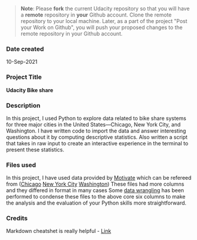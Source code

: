 >**Note**: Please **fork** the current Udacity repository so that you will have a **remote** repository in **your** Github account. Clone the remote repository to your local machine. Later, as a part of the project "Post your Work on Github", you will push your proposed changes to the remote repository in your Github account.

### Date created
10-Sep-2021

### Project Title
**Udacity Bike share**

### Description
In this project, I used Python to explore data related to bike share systems for three major cities in the United States—Chicago, New York City, and Washington. I have written code to import the data and answer interesting questions about it by computing descriptive statistics. Also written a script that takes in raw input to create an interactive experience in the terminal to present these statistics.

### Files used
In this project, I have used data provided by [Motivate](https://www.motivateco.com/) which can be refereed from ([Chicago](https://www.divvybikes.com/system-data) [New York City](https://www.citibikenyc.com/system-data) [Washington](https://www.capitalbikeshare.com/system-data)) 
These files had more columns and they differed in format in many cases Some [data wrangling](https://en.wikipedia.org/wiki/Data_wrangling) has been performed to condense these files to the above core six columns to make the analysis and the evaluation of your Python skills more straightforward.

### Credits
Markdown cheatshet is really helpful - [Link](https://guides.github.com/pdfs/markdown-cheatsheet-online.pdf )


